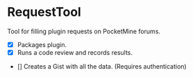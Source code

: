 RequestTool
===========

Tool for filling plugin requests on PocketMine forums. 

- [x] Packages plugin.
- [x] Runs a code review and records results.
- [] Creates a Gist with all the data. (Requires authentication)
